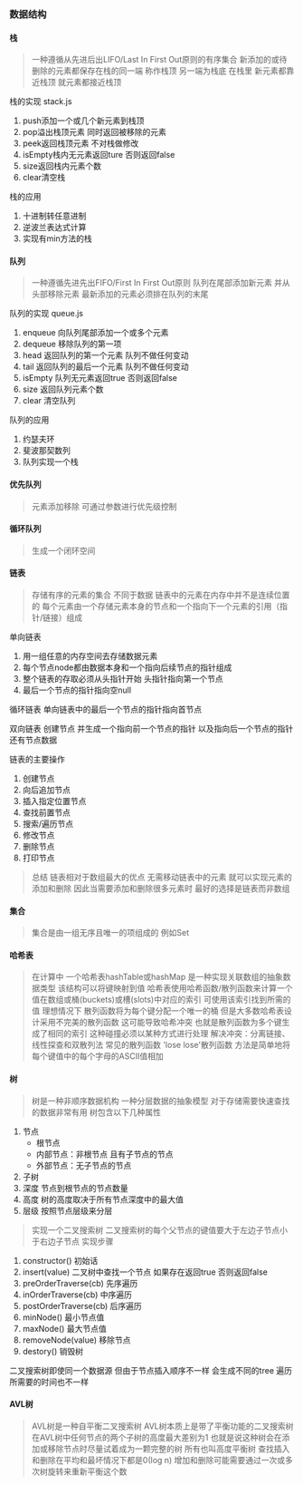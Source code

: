 ### 数据结构

#### 栈
>一种遵循从先进后出LIFO/Last In First Out原则的有序集合 新添加的或待删除的元素都保存在栈的同一端 称作栈顶 另一端为栈底 在栈里 新元素都靠近栈顶 就元素都接近栈顶

栈的实现 stack.js 
1. push添加一个或几个新元素到栈顶
2. pop溢出栈顶元素 同时返回被移除的元素
3. peek返回栈顶元素 不对栈做修改 
4. isEmpty栈内无元素返回ture 否则返回false
5. size返回栈内元素个数
6. clear清空栈

栈的应用
1. 十进制转任意进制
2. 逆波兰表达式计算
3. 实现有min方法的栈

#### 队列 
>一种遵循先进先出FIFO/First In First Out原则 队列在尾部添加新元素 并从头部移除元素 最新添加的元素必须排在队列的末尾

队列的实现 queue.js
1. enqueue 向队列尾部添加一个或多个元素
2. dequeue 移除队列的第一项
3. head 返回队列的第一个元素 队列不做任何变动
4. tail 返回队列的最后一个元素 队列不做任何变动
5. isEmpty 队列无元素返回true 否则返回false
6. size 返回队列元素个数
7. clear 清空队列

队列的应用
1. 约瑟夫环
2. 斐波那契数列
3. 队列实现一个栈

#### 优先队列
>元素添加移除 可通过参数进行优先级控制 

#### 循环队列
>生成一个闭环空间

#### 链表
>存储有序的元素的集合 不同于数据 链表中的元素在内存中并不是连续位置的 每个元素由一个存储元素本身的节点和一个指向下一个元素的引用（指针/链接）组成 

单向链表
1. 用一组任意的内存空间去存储数据元素
2. 每个节点node都由数据本身和一个指向后续节点的指针组成
3. 整个链表的存取必须从头指针开始 头指针指向第一个节点
4. 最后一个节点的指针指向空null

循环链表 
单向链表中的最后一个节点的指针指向首节点

双向链表
创建节点 并生成一个指向前一个节点的指针 以及指向后一个节点的指针 还有节点数据

链表的主要操作
1. 创建节点
2. 向后追加节点
3. 插入指定位置节点
4. 查找前置节点
5. 搜索/遍历节点
6. 修改节点
7. 删除节点
8. 打印节点

>总结 链表相对于数组最大的优点 无需移动链表中的元素 就可以实现元素的添加和删除 因此当需要添加和删除很多元素时 最好的选择是链表而非数组

#### 集合
> 集合是由一组无序且唯一的项组成的 例如Set

#### 哈希表
>在计算中 一个哈希表hashTable或hashMap 是一种实现关联数组的抽象数据类型 该结构可以将键映射到值
>哈希表使用哈希函数/散列函数来计算一个值在数组或桶(buckets)或槽(slots)中对应的索引 可使用该索引找到所需的值
>理想情况下 散列函数将为每个键分配一个唯一的桶 但是大多数哈希表设计采用不完美的散列函数 这可能导致哈希冲突 也就是散列函数为多个键生成了相同的索引 这种碰撞必须以某种方式进行处理
>解决冲突：分离链接、线性探查和双散列法
常见的散列函数 'lose lose'散列函数 方法是简单地将每个键值中的每个字母的ASCII值相加

#### 树
> 树是一种非顺序数据机构 一种分层数据的抽象模型 对于存储需要快速查找的数据非常有用
树包含以下几种属性
1. 节点
    + 根节点
    + 内部节点：非根节点 且有子节点的节点
    + 外部节点：无子节点的节点
2. 子树
3. 深度 节点到根节点的节点数量
4. 高度 树的高度取决于所有节点深度中的最大值
5. 层级 按照节点层级来分层 
 
>实现一个二叉搜索树 二叉搜索树的每个父节点的键值要大于左边子节点小于右边子节点
实现步骤
1. constructor() 初始话
2. insert(value) 二叉树中查找一个节点 如果存在返回true 否则返回false
3. preOrderTraverse(cb) 先序遍历
4. inOrderTraverse(cb) 中序遍历
5. postOrderTraverse(cb) 后序遍历
6. minNode() 最小节点值
7. maxNode() 最大节点值
8. removeNode(value) 移除节点
9. destory() 销毁树

二叉搜索树即使同一个数据源 但由于节点插入顺序不一样 会生成不同的tree 遍历所需要的时间也不一样

#### AVL树
>AVL树是一种自平衡二叉搜索树 AVL树本质上是带了平衡功能的二叉搜索树 在AVL树中任何节点的两个子树的高度最大差别为1 也就是说这种树会在添加或移除节点时尽量试着成为一颗完整的树 所有也叫高度平衡树 查找插入和删除在平均和最坏情况下都是0(log n) 增加和删除可能需要通过一次或多次树旋转来重新平衡这个数
